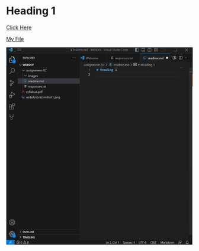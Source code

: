 # Heading 1

[Click Here](https://www.melskitchencafe.com/cheesy-garlic-bread/)

[My File](./responses.txt)

![screenshot](./images/webdevScreenshot2.png)
